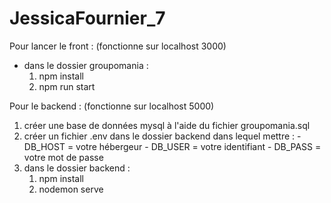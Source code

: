 # JessicaFournier_7

Pour lancer le front : (fonctionne sur localhost 3000)
  - dans le dossier groupomania : 
      1. npm install
      2. npm run start 
  
Pour le backend : (fonctionne sur localhost 5000)
  1. créer une base de données mysql à l'aide du fichier groupomania.sql
  2. créer un fichier .env dans le dossier backend dans lequel mettre : 
    - DB_HOST = votre hébergeur
    - DB_USER = votre identifiant
    - DB_PASS = votre mot de passe
  3. dans le dossier backend : 
      1. npm install
      2. nodemon serve
